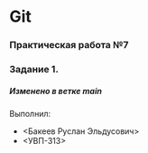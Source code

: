 # Git
### Практическая работа №7
### Задание 1.
##### Изменено в ветке main
Выполнил:
* <Бакеев Руслан Эльдусович>
* <УВП-313>
